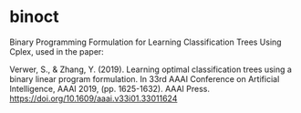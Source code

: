 # binoct
Binary Programming Formulation for Learning Classification Trees Using Cplex, used in the paper:

Verwer, S., & Zhang, Y. (2019). Learning optimal classification trees using a binary linear program formulation. In 33rd AAAI Conference on Artificial Intelligence, AAAI 2019, (pp. 1625-1632). AAAI Press. https://doi.org/10.1609/aaai.v33i01.33011624
